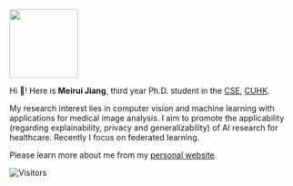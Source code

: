 <!--
**MeiruiJiang/MeiruiJiang** is a ✨ _special_ ✨ repository because its `README.md` (this file) appears on your GitHub profile.

Here are some ideas to get you started:

- 🔭 I’m currently working on ...
- 🌱 I’m currently learning ...
- 👯 I’m looking to collaborate on ...
- 🤔 I’m looking for help with ...
- 💬 Ask me about ...
- 📫 How to reach me: ...
- 😄 Pronouns: ...
- ⚡ Fun fact: ...
-->
<img src="https://github-readme-stats.vercel.app/api?username=MeiruiJiang&count_private=true&show_icons=true&layout=compact&hide=prs&hide_title=true" height="120"> 

Hi 👋! Here is **Meirui Jiang**, third year Ph.D. student in the [CSE](http://www.cse.cuhk.edu.hk/), [CUHK](http://www.cuhk.edu.hk/). 

My research interest lies in computer vision and machine learning with applications for medical image analysis. I aim to promote the applicability (regarding explainability, privacy and generalizability) of AI research for healthcare. Recently I focus on federated learning.

Please learn more about me from my [personal website](https://meiruijiang.github.io/MeiruiJiang/).

![Visitors](https://visitor-badge.laobi.icu/badge?page_id=MeiruiJiang) 
